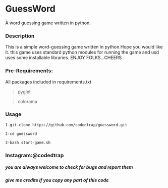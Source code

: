 # GuessWord
A word guessing game written in python.

### Description

This is a simple word-guessing game written in python.Hope you would like it.
this game uses standard python modules for running the game and usd uses some installable libraries.
ENJOY FOLKS...CHEERS

### Pre-Requirements:

All packages included in requirements.txt

>pyglet

>colorama

### Usage
```
1-git clone https://github.com/codedtrap/guessword.git

2-cd guessword

3-bash start-game.sh

```






### Instagram:@codedtrap

##### you are always welcome to check for bugs and report them

##### give me credits if you copy any part of this code
